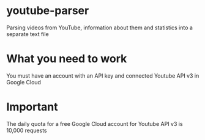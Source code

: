 # youtube-parser
Parsing videos from YouTube, information about them and statistics into a separate text file

# What you need to work

You must have an account with an API key and connected Youtube API v3 in Google Cloud

# Important

The daily quota for a free Google Cloud account for Youtube API v3 is 10,000 requests
